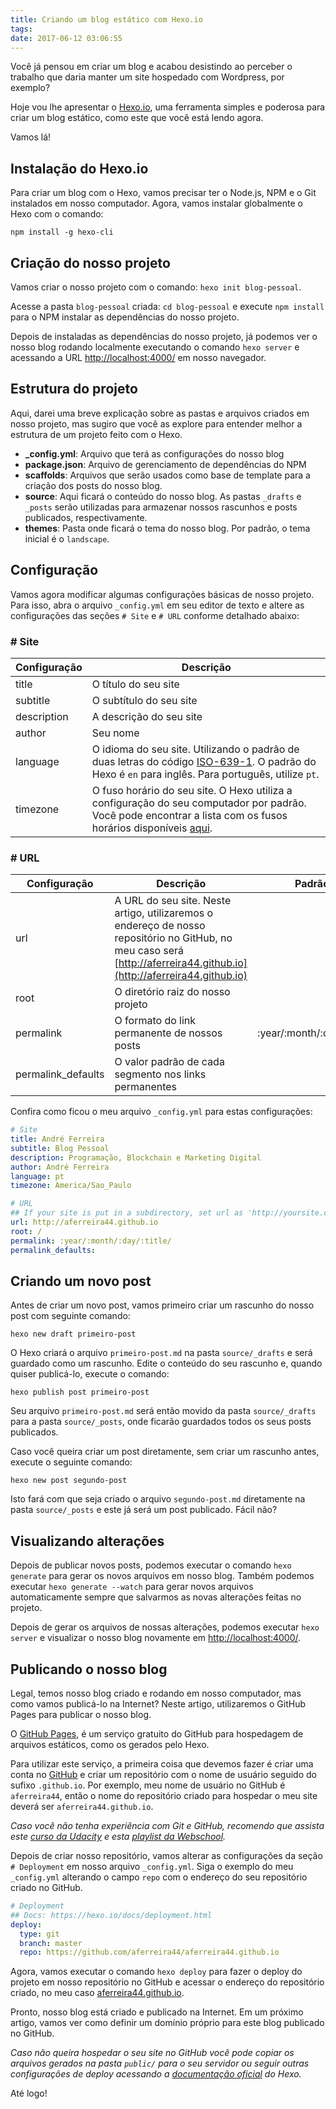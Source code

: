 ```yaml
---
title: Criando um blog estático com Hexo.io
tags:
date: 2017-06-12 03:06:55
---
```


Você já pensou em criar um blog e acabou desistindo ao perceber o trabalho que daria manter um site hospedado com Wordpress, por exemplo?

Hoje vou lhe apresentar o [Hexo.io](https://hexo.io/), uma ferramenta simples e poderosa para criar um blog estático, como este que você está lendo agora.
<!-- more -->

Vamos lá!

## Instalação do Hexo.io

Para criar um blog com o Hexo, vamos precisar ter o Node.js, NPM e o Git instalados em nosso computador. Agora, vamos instalar globalmente o Hexo com o comando:

`npm install -g hexo-cli`

## Criação do nosso projeto

Vamos criar o nosso projeto com o comando: `hexo init blog-pessoal`.

Acesse a pasta `blog-pessoal` criada: `cd blog-pessoal` e execute `npm install` para o NPM instalar as dependências do nosso projeto.

Depois de instaladas as dependências do nosso projeto, já podemos ver o nosso blog rodando localmente executando o comando `hexo server` e acessando a URL [http://localhost:4000/](http://localhost:4000/) em nosso navegador.

## Estrutura do projeto

Aqui, darei uma breve explicação sobre as pastas e arquivos criados em nosso projeto, mas sugiro que você as explore para entender melhor a estrutura de um projeto feito com o Hexo.

- **_config.yml**: Arquivo que terá as configurações do nosso blog
- **package.json**: Arquivo de gerenciamento de dependências do NPM
- **scaffolds**: Arquivos que serão usados como base de template para a criação dos posts do nosso blog.
- **source**: Aqui ficará o conteúdo do nosso blog. As pastas `_drafts` e `_posts` serão utilizadas para armazenar nossos rascunhos e posts publicados, respectivamente.
- **themes**: Pasta onde ficará o tema do nosso blog. Por padrão, o tema inicial é o `landscape`.

## Configuração

Vamos agora modificar algumas configurações básicas de nosso projeto. Para isso, abra o arquivo `_config.yml` em seu editor de texto e altere as configurações das seções `# Site` e `# URL` conforme detalhado abaixo:

### # Site

| Configuração | Descrição |
| ------------ | --------- |
| title | O título do seu site |
| subtitle | O subtítulo do seu site |
| description | A descrição do seu site |
| author | Seu nome |
| language | O idioma do seu site. Utilizando o padrão de duas letras do código [ISO-639-1](https://en.wikipedia.org/wiki/List_of_ISO_639-1_codes). O padrão do Hexo é `en` para inglês. Para português, utilize `pt`. |
| timezone | O fuso horário do seu site. O Hexo utiliza a configuração do seu computador por padrão. Você pode encontrar a lista com os fusos horários disponíveis [aqui](https://en.wikipedia.org/wiki/List_of_tz_database_time_zones). |

### # URL

| Configuração | Descrição | Padrão |
| ------------ | --------- | ------ |
| url | A URL do seu site. Neste artigo, utilizaremos o endereço de nosso repositório no GitHub, no meu caso será [http://aferreira44.github.io](http://aferreira44.github.io) | |
| root | O diretório raiz do nosso projeto |
| permalink | O formato do link permanente de nossos posts | :year/:month/:day/:title/ |
| permalink_defaults | O valor padrão de cada segmento nos links permanentes |

Confira como ficou o meu arquivo `_config.yml` para estas configurações:

```yml
# Site
title: André Ferreira
subtitle: Blog Pessoal
description: Programação, Blockchain e Marketing Digital
author: André Ferreira
language: pt
timezone: America/Sao_Paulo

# URL
## If your site is put in a subdirectory, set url as 'http://yoursite.com/child' and root as '/child/'
url: http://aferreira44.github.io
root: /
permalink: :year/:month/:day/:title/
permalink_defaults:
```

## Criando um novo post

Antes de criar um novo post, vamos primeiro criar um rascunho do nosso post com seguinte comando:

`hexo new draft primeiro-post`

O Hexo criará o arquivo `primeiro-post.md` na pasta `source/_drafts` e será guardado como um rascunho. Edite o conteúdo do seu rascunho e, quando quiser publicá-lo, execute o comando:

`hexo publish post primeiro-post`

Seu arquivo `primeiro-post.md` será então movido da pasta `source/_drafts` para a pasta `source/_posts`, onde ficarão guardados todos os seus posts publicados.

Caso você queira criar um post diretamente, sem criar um rascunho antes, execute o seguinte comando:

`hexo new post segundo-post`

Isto fará com que seja criado o arquivo `segundo-post.md` diretamente na pasta `source/_posts` e este já será um post publicado. Fácil não?

## Visualizando alterações

Depois de publicar novos posts, podemos executar o comando `hexo generate` para gerar os novos arquivos em nosso blog. Também podemos executar `hexo generate --watch` para gerar novos arquivos automaticamente sempre que salvarmos as novas alterações feitas no projeto.

Depois de gerar os arquivos de nossas alterações, podemos executar `hexo server` e visualizar o nosso blog novamente em [http://localhost:4000/](http://localhost:4000/).

## Publicando o nosso blog

Legal, temos nosso blog criado e rodando em nosso computador, mas como vamos publicá-lo na Internet? Neste artigo, utilizaremos o GitHub Pages para publicar o nosso blog.

O [GitHub Pages](https://pages.github.com/), é um serviço gratuito do GitHub para hospedagem de arquivos estáticos, como os gerados pelo Hexo.

Para utilizar este serviço, a primeira coisa que devemos fazer é criar uma conta no [GitHub](https://github.com/) e criar um repositório com o nome de usuário seguido do sufixo `.github.io`. Por exemplo, meu nome de usuário no GitHub é `aferreira44`, então o nome do repositório criado para hospedar o meu site deverá ser `aferreira44.github.io`.

*Caso você não tenha experiência com Git e GitHub, recomendo que assista este [curso da Udacity](https://classroom.udacity.com/courses/ud775) e esta [playlist da Webschool](https://www.youtube.com/playlist?list=PL77JVjKTJT2h4aACrIx1ECmr8h9esjh16).*

Depois de criar nosso repositório, vamos alterar as configurações da seção `# Deployment` em nosso arquivo `_config.yml`. Siga o exemplo do meu `_config.yml` alterando o campo `repo` com o endereço do seu repositório criado no GitHub.

```yml
# Deployment
## Docs: https://hexo.io/docs/deployment.html
deploy:
  type: git
  branch: master
  repo: https://github.com/aferreira44/aferreira44.github.io
```

Agora, vamos executar o comando `hexo deploy` para fazer o deploy do projeto em nosso repositório no GitHub e acessar o endereço do repositório criado, no meu caso [aferreira44.github.io](http://aferreira44.github.io).

Pronto, nosso blog está criado e publicado na Internet. Em um próximo artigo, vamos ver como definir um domínio próprio para este blog publicado no GitHub.

*Caso não queira hospedar o seu site no GitHub você pode copiar os arquivos gerados na pasta `public/` para o seu servidor ou seguir outras configurações de deploy acessando a [documentação oficial](https://hexo.io/docs/deployment.html) do Hexo.*

Até logo!